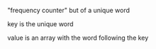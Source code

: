 "frequency counter" but of a unique word

key is the unique word

value is an array with the word following the key